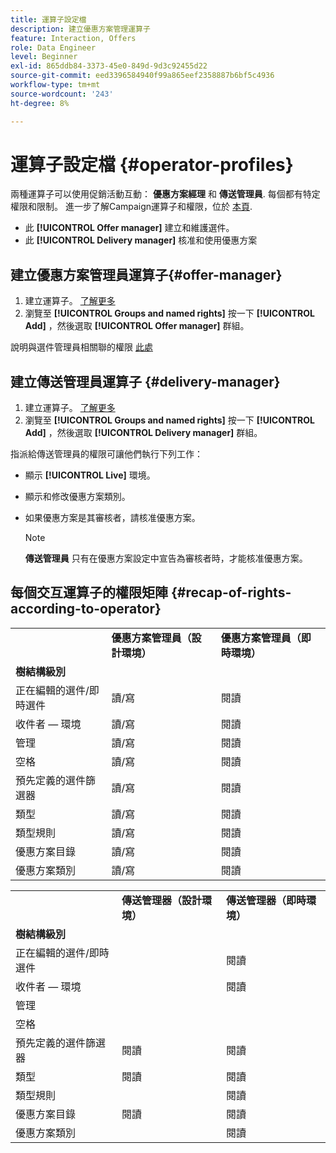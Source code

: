 ```yaml
---
title: 運算子設定檔
description: 建立優惠方案管理運算子
feature: Interaction, Offers
role: Data Engineer
level: Beginner
exl-id: 865ddb84-3373-45e0-849d-9d3c92455d22
source-git-commit: eed3396584940f99a865eef2358887b6bf5c4936
workflow-type: tm+mt
source-wordcount: '243'
ht-degree: 8%

---
```


# 運算子設定檔 {#operator-profiles}

兩種運算子可以使用促銷活動互動： **優惠方案經理** 和 **傳送管理員**. 每個都有特定權限和限制。 進一步了解Campaign運算子和權限，位於 [本頁](../start/gs-permissions.md).

* 此 **[!UICONTROL Offer manager]** 建立和維護選件。
* 此 **[!UICONTROL Delivery manager]** 核准和使用優惠方案

## 建立優惠方案管理員運算子{#offer-manager}

1. 建立運算子。 [了解更多](../start/manage-permissions.md#add-users)
1. 瀏覽至 **[!UICONTROL Groups and named rights]** 按一下 **[!UICONTROL Add]** ，然後選取 **[!UICONTROL Offer manager]** 群組。

說明與選件管理員相關聯的權限 [此處](../start/manage-permissions.md#ootb-productprofiles)

## 建立傳送管理員運算子 {#delivery-manager}

1. 建立運算子。 [了解更多](../start/manage-permissions.md#add-users)
1. 瀏覽至 **[!UICONTROL Groups and named rights]** 按一下 **[!UICONTROL Add]** ，然後選取 **[!UICONTROL Delivery manager]** 群組。

指派給傳送管理員的權限可讓他們執行下列工作：

* 顯示 **[!UICONTROL Live]** 環境。
* 顯示和修改優惠方案類別。
* 如果優惠方案是其審核者，請核准優惠方案。

   >[!NOTE]
   >
   >**傳送管理員** 只有在優惠方案設定中宣告為審核者時，才能核准優惠方案。

## 每個交互運算子的權限矩陣 {#recap-of-rights-according-to-operator}

<table> 
 <tbody> 
  <tr> 
   <td> </td> 
   <td> <strong>優惠方案管理員（設計環境）</strong><br /> </td> 
   <td> <strong>優惠方案管理員（即時環境）</strong><br /> </td> 
  </tr> 
  <tr> 
   <td> <strong>樹結構級別</strong><br /> </td> 
   <td> </td> 
   <td> </td> 
  </tr> 
  <tr> 
   <td> 正在編輯的選件/即時選件<br /> </td> 
   <td> 讀/寫<br /> </td> 
   <td> 閱讀<br /> </td> 
  </tr> 
  <tr> 
   <td> 收件者 — 環境<br /> </td> 
   <td> 讀/寫<br /> </td> 
   <td> 閱讀<br /> </td> 
  </tr> 
  <tr> 
   <td> 管理<br /> </td> 
   <td> 讀/寫<br /> </td> 
   <td> 閱讀<br /> </td> 
  </tr> 
  <tr> 
   <td> 空格<br /> </td> 
   <td> 讀/寫<br /> </td> 
   <td> 閱讀<br /> </td> 
  </tr> 
  <tr> 
   <td> 預先定義的選件篩選器<br /> </td> 
   <td> 讀/寫<br /> </td> 
   <td> 閱讀<br /> </td> 
  </tr> 
  <tr> 
   <td> 類型<br /> </td> 
   <td> 讀/寫<br /> </td> 
   <td> 閱讀<br /> </td> 
  </tr> 
  <tr> 
   <td> 類型規則<br /> </td> 
   <td> 讀/寫<br /> </td> 
   <td> 閱讀<br /> </td> 
  </tr> 
  <tr> 
   <td> 優惠方案目錄<br /> </td> 
   <td> 讀/寫<br /> </td> 
   <td> 閱讀<br /> </td> 
  </tr> 
  <tr> 
   <td> 優惠方案類別<br /> </td> 
   <td> 讀/寫<br /> </td> 
   <td> 閱讀<br /> </td> 
  </tr> 
 </tbody> 
</table>

<table> 
 <tbody> 
  <tr> 
   <td> </td> 
   <td> <strong>傳送管理器（設計環境）</strong><br /> </td> 
   <td> <strong>傳送管理器（即時環境）</strong><br /> </td> 
  </tr> 
  <tr> 
   <td> <strong>樹結構級別</strong><br /> </td> 
   <td> </td> 
   <td> </td> 
  </tr> 
  <tr> 
   <td> 正在編輯的選件/即時選件<br /> </td> 
   <td> </td> 
   <td> 閱讀<br /> </td> 
  </tr> 
  <tr> 
   <td> 收件者 — 環境<br /> </td> 
   <td> </td> 
   <td> 閱讀<br /> </td> 
  </tr> 
  <tr> 
   <td> 管理<br /> </td> 
   <td> </td> 
   <td> </td> 
  </tr> 
  <tr> 
   <td> 空格<br /> </td> 
   <td> </td> 
   <td> </td> 
  </tr> 
  <tr> 
   <td> 預先定義的選件篩選器<br /> </td> 
   <td> 閱讀<br /> </td> 
   <td> 閱讀<br /> </td> 
  </tr> 
  <tr> 
   <td> 類型<br /> </td> 
   <td> 閱讀<br /> </td> 
   <td> 閱讀<br /> </td> 
  </tr> 
  <tr> 
   <td> 類型規則<br /> </td> 
   <td> </td> 
   <td> 閱讀<br /> </td> 
  </tr> 
  <tr> 
   <td> 優惠方案目錄<br /> </td> 
   <td> 閱讀<br /> </td> 
   <td> 閱讀<br /> </td> 
  </tr> 
  <tr> 
   <td> 優惠方案類別<br /> </td> 
   <td> </td> 
   <td> 閱讀<br /> </td> 
  </tr> 
 </tbody> 
</table>
